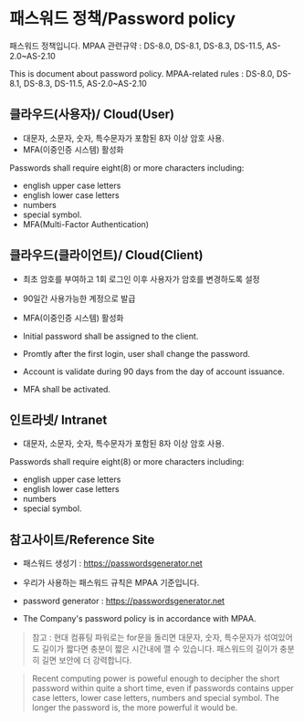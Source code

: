 # 패스워드 정책/Password policy
패스워드 정책입니다.
MPAA 관련규약 : DS-8.0, DS-8.1, DS-8.3, DS-11.5, AS-2.0~AS-2.10

This is document about password policy.
MPAA-related rules : DS-8.0, DS-8.1, DS-8.3, DS-11.5, AS-2.0~AS-2.10

## 클라우드(사용자)/ Cloud(User)
- 대문자, 소문자, 숫자, 특수문자가 포함된 8자 이상 암호 사용.
- MFA(이중인증 시스템) 활성화

Passwords shall require eight(8) or more characters including:
- english upper case letters
- english lower case letters
- numbers
- special symbol.
- MFA(Multi-Factor Authentication)

## 클라우드(클라이언트)/ Cloud(Client)
- 최초 암호를 부여하고 1회 로그인 이후 사용자가 암호를 변경하도록 설정
- 90일간 사용가능한 계정으로 발급
- MFA(이중인증 시스템) 활성화

- Initial password shall be assigned to the client.
- Promtly after the first login, user shall change the password.
- Account is validate during 90 days from the day of account issuance.
- MFA shall be activated.

## 인트라넷/ Intranet
- 대문자, 소문자, 숫자, 특수문자가 포함된 8자 이상 암호 사용.

Passwords shall require eight(8) or more characters including:
- english upper case letters
- english lower case letters
- numbers
- special symbol.

## 참고사이트/Reference Site
- 패스워드 생성기 : https://passwordsgenerator.net
- 우리가 사용하는 패스워드 규칙은 MPAA 기준입니다.

- password generator : https://passwordsgenerator.net
- The Company's password policy is in accordance with MPAA.

>참고 : 현대 컴퓨팅 파워로는 for문을 돌리면 대문자, 숫자, 특수문자가 섞여있어도 길이가 짧다면 충분이 짧은 시간내에 깰 수 있습니다. 패스워드의 길이가 충분히 길면 보안에 더 강력합니다.

>Recent computing power is poweful enough to decipher the short password within quite a short time, even if passwords contains upper case letters, lower case letters, numbers and special symbol.
The longer the password is, the more powerful it would be.
